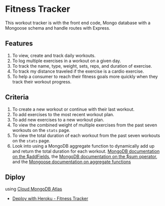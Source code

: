 # Fitness Tracker

This workout tracker is with the front end code, Mongo database with a Mongoose schema and handle routes with Express.

## Features

1. To view, create and track daily workouts.
2. To log multiple exercises in a workout on a given day. 
3. To track the name, type, weight, sets, reps, and duration of exercise. 
4. To track my distance traveled if the exercise is a cardio exercise.
5. To help a consumer to reach their fitness goals more quickly when they track their workout progress.

## Criteria

1. To create a new workout or continue with their last workout.
2. To add exercises to the most recent workout plan.
3. To add new exercises to a new workout plan.
4. To view the combined weight of multiple exercises from the past seven workouts on the `stats` page.
5. To view the total duration of each workout from the past seven workouts on the `stats` page.
6. Look into using a MongoDB aggregate function to dynamically add up and return the total duration for each workout. [MongoDB documentation on the $addFields](https://docs.mongodb.com/manual/reference/operator/aggregation/addFields/), 
the [MongoDB documentation on the $sum operator](https://docs.mongodb.com/manual/reference/operator/aggregation/sum/), and the [Mongoose documentation on aggregate functions](https://mongoosejs.com/docs/api.html#aggregate_Aggregate) 


## Diploy

  using [Cloud MongoDB Atlas](http://cloud.mongodb.com/)

  * [Deploy with Heroku - Fitness Tracker](https://fitness-tracker-klhi3.herokuapp.com/)



